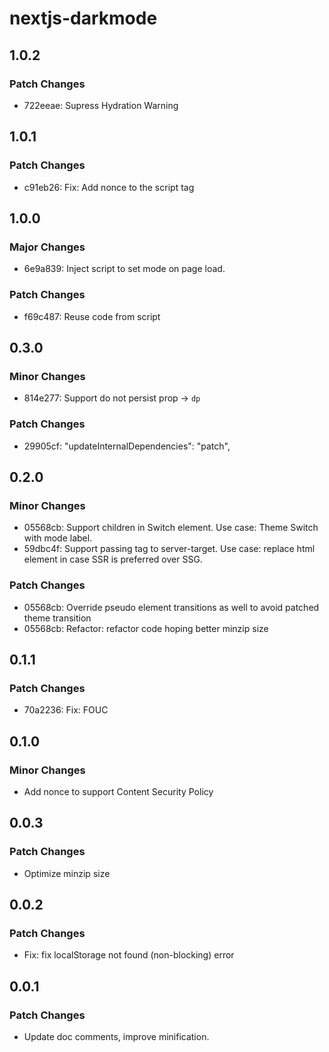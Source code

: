 # nextjs-darkmode

## 1.0.2

### Patch Changes

- 722eeae: Supress Hydration Warning

## 1.0.1

### Patch Changes

- c91eb26: Fix: Add nonce to the script tag

## 1.0.0

### Major Changes

- 6e9a839: Inject script to set mode on page load.

### Patch Changes

- f69c487: Reuse code from script

## 0.3.0

### Minor Changes

- 814e277: Support do not persist prop -> `dp`

### Patch Changes

- 29905cf: "updateInternalDependencies": "patch",

## 0.2.0

### Minor Changes

- 05568cb: Support children in Switch element. Use case: Theme Switch with mode label.
- 59dbc4f: Support passing tag to server-target. Use case: replace html element in case SSR is preferred over SSG.

### Patch Changes

- 05568cb: Override pseudo element transitions as well to avoid patched theme transition
- 05568cb: Refactor: refactor code hoping better minzip size

## 0.1.1

### Patch Changes

- 70a2236: Fix: FOUC

## 0.1.0

### Minor Changes

- Add nonce to support Content Security Policy

## 0.0.3

### Patch Changes

- Optimize minzip size

## 0.0.2

### Patch Changes

- Fix: fix localStorage not found (non-blocking) error

## 0.0.1

### Patch Changes

- Update doc comments, improve minification.

